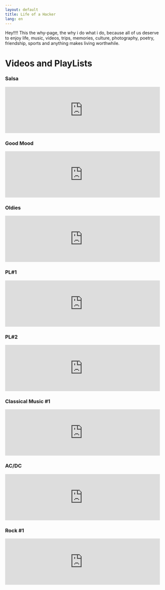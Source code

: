 ```yaml
---
layout: default
title: Life of a Hacker
lang: en
---
```

Hey!!!! This the why-page, the why i do what i do, because all of us deserve to enjoy life, music, videos, trips, memories, culture, photography, poetry, friendship, sports and anything makes living worthwhile.

<h1 class="display-1">Videos and PlayLists</h1>

<!-- First Row -->
<div class="row">
  <!-- First Column -->
  <div class="col">
    <h3 class="display-3">Salsa</h3>
    <iframe width="100%" src="https://www.youtube.com/embed/videoseries?list=PLAx5WRK7eNtkkV1draa-cICAeILScpJX9" frameborder="0" allow="accelerometer; autoplay; encrypted-media; gyroscope; picture-in-picture" allowfullscreen></iframe>
  </div>

  <!-- Second Column -->
  <div class="col">
    <h3 class="display-3">Good Mood</h3>
    <iframe width="100%" src="https://www.youtube.com/embed/videoseries?list=PLAx5WRK7eNtlwn96im4HOpAm5HZaL9deo" frameborder="0" allow="accelerometer; autoplay; encrypted-media; gyroscope; picture-in-picture" allowfullscreen></iframe>
  </div>

  <!-- Third Column -->
  <div class="col">
    <h3 class="display-3">Oldies</h3>
    <iframe width="100%" src="https://www.youtube.com/embed/videoseries?list=PLAx5WRK7eNtnmlqrUY2ADG3KWQa5ciwtm" frameborder="0" allow="accelerometer; autoplay; encrypted-media; gyroscope; picture-in-picture" allowfullscreen></iframe>
  </div>

  <!-- Fourth Column -->
  <div class="col">
    <h3 class="display-3">PL#1</h3>
    <iframe width="100%" src="https://www.youtube.com/embed/videoseries?list=PLAx5WRK7eNtlxXgIF6x3ocfntUO6X_R22" frameborder="0" allow="accelerometer; autoplay; encrypted-media; gyroscope; picture-in-picture" allowfullscreen></iframe>
  </div>
</div>

<!-- Second Column -->
<div class="row">
  <!-- First Column -->
  <div class="col">
    <h3 class="display-3">PL#2</h3>
    <iframe width="100%" src="https://www.youtube.com/embed/videoseries?list=PLAx5WRK7eNtlWSz1k2wXzXp3lGapo1BUc" frameborder="0" allow="accelerometer; autoplay; encrypted-media; gyroscope; picture-in-picture" allowfullscreen></iframe>
  </div>

  <!-- Second Column -->
  <div class="col">
    <h3 class="display-3">Classical Music #1</h3>
    <iframe width="100%" src="https://www.youtube.com/embed/videoseries?list=PLAx5WRK7eNtkwghL_UA4iSTsGWk-R7_H6" frameborder="0" allow="accelerometer; autoplay; encrypted-media; gyroscope; picture-in-picture" allowfullscreen></iframe>
  </div>

  <!-- Third Column -->
  <div class="col">
    <h3 class="display-3">AC/DC</h3>
    <iframe width="100%" src="https://www.youtube.com/embed/videoseries?list=PLAx5WRK7eNtlfA6bZtiL9g57WRKi1oF9F" frameborder="0" allow="accelerometer; autoplay; encrypted-media; gyroscope; picture-in-picture" allowfullscreen></iframe>
  </div>

  <!-- Fourth Column -->
  <div class="col">
    <h3 class="display-3">Rock #1</h3>
    <iframe width="100%" src="https://www.youtube.com/embed/videoseries?list=PLAx5WRK7eNtk26r3U6zGLFEG5cwr31NxY" frameborder="0" allow="accelerometer; autoplay; encrypted-media; gyroscope; picture-in-picture" allowfullscreen></iframe>
  </div>

</div>
